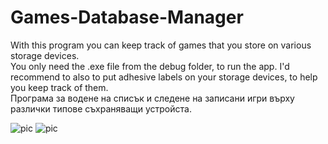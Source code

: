# Games-Database-Manager

With this program you can keep track of games that you store on various storage devices.  
You only need the .exe file from the debug folder, to run the app. 
I'd recommend to also to put adhesive labels on your storage devices, to help you keep track of them.  
Програма за водене на списък и следене на записани игри върху различки типове съхраняващи устройста.  

![pic](https://i.ibb.co/pr91SRx/ga.png)
![pic](https://i.ibb.co/PFvpSNz/daa.png)
